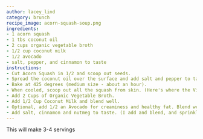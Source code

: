 ```yaml
---
author: lacey_lind
category: brunch
recipe_image: acorn-squash-soup.png
ingredients:
- 1 acorn squash
- 1 tbs coconut oil
- 2 cups organic vegetable broth
- 1/2 cup coconut milk
- 1/2 avocado
- salt, pepper, and cinnamon to taste
instructions:
- Cut Acorn Squash in 1/2 and scoop out seeds.
- Spread the coconut oil over the surface and add salt and pepper to taste.
- Bake at 425 degrees (medium size - about an hour).
- When cooled, scoop out all the squash from skin. (Here's where the VitaMix or other great blender works great).
- Add 2 Cups of Organic Vegetable Broth.
- Add 1/2 Cup Coconut Milk and blend well.
- Optional, add 1/2 an Avocado for creaminess and healthy fat. Blend well again.
- Add salt, cinnamon and nutmeg to taste. (I add and blend, and sprinkle on top).
---
```

This will make 3-4 servings
